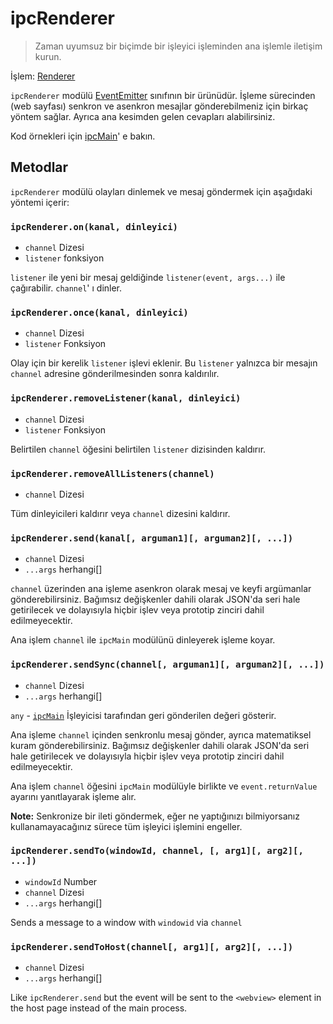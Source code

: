 # ipcRenderer

> Zaman uyumsuz bir biçimde bir işleyici işleminden ana işlemle iletişim kurun.

İşlem: [Renderer](../glossary.md#renderer-process)

`ipcRenderer` modülü [EventEmitter](https://nodejs.org/api/events.html#events_class_eventemitter) sınıfının bir ürünüdür. İşleme sürecinden (web sayfası) senkron ve asenkron mesajlar gönderebilmeniz için birkaç yöntem sağlar. Ayrıca ana kesimden gelen cevapları alabilirsiniz.

Kod örnekleri için [ipcMain](ipc-main.md)' e bakın.

## Metodlar

`ipcRenderer` modülü olayları dinlemek ve mesaj göndermek için aşağıdaki yöntemi içerir:

### `ipcRenderer.on(kanal, dinleyici)`

* `channel` Dizesi
* `listener` fonksiyon

`listener` ile yeni bir mesaj geldiğinde `listener(event, args...)` ile çağırabilir. `channel`' ı dinler.

### `ipcRenderer.once(kanal, dinleyici)`

* `channel` Dizesi
* `listener` Fonksiyon

Olay için bir kerelik `listener` işlevi eklenir. Bu `listener` yalnızca bir mesajın `channel` adresine gönderilmesinden sonra kaldırılır.

### `ipcRenderer.removeListener(kanal, dinleyici)`

* `channel` Dizesi
* `listener` Fonksiyon

Belirtilen `channel` öğesini belirtilen `listener` dizisinden kaldırır.

### `ipcRenderer.removeAllListeners(channel)`

* `channel` Dizesi

Tüm dinleyicileri kaldırır veya `channel` dizesini kaldırır.

### `ipcRenderer.send(kanal[, arguman1][, arguman2][, ...])`

* `channel` Dizesi
* `...args` herhangi[]

`channel` üzerinden ana işleme asenkron olarak mesaj ve keyfi argümanlar gönderebilirsiniz. Bağımsız değişkenler dahili olarak JSON'da seri hale getirilecek ve dolayısıyla hiçbir işlev veya prototip zinciri dahil edilmeyecektir.

Ana işlem `channel` ile `ipcMain` modülünü dinleyerek işleme koyar.

### `ipcRenderer.sendSync(channel[, arguman1][, arguman2][, ...])`

* `channel` Dizesi
* `...args` herhangi[]

`any` - [`ipcMain`](ipc-main.md) İşleyicisi tarafından geri gönderilen değeri gösterir.

Ana işleme `channel` içinden senkronlu mesaj gönder, ayrıca matematiksel kuram gönderebilirsiniz. Bağımsız değişkenler dahili olarak JSON'da seri hale getirilecek ve dolayısıyla hiçbir işlev veya prototip zinciri dahil edilmeyecektir.

Ana işlem `channel` öğesini `ipcMain` modülüyle birlikte ve `event.returnValue` ayarını yanıtlayarak işleme alır.

**Note:** Senkronize bir ileti göndermek, eğer ne yaptığınızı bilmiyorsanız kullanamayacağınız sürece tüm işleyici işlemini engeller.

### `ipcRenderer.sendTo(windowId, channel, [, arg1][, arg2][, ...])`

* `windowId` Number
* `channel` Dizesi
* `...args` herhangi[]

Sends a message to a window with `windowid` via `channel`

### `ipcRenderer.sendToHost(channel[, arg1][, arg2][, ...])`

* `channel` Dizesi
* `...args` herhangi[]

Like `ipcRenderer.send` but the event will be sent to the `<webview>` element in the host page instead of the main process.
